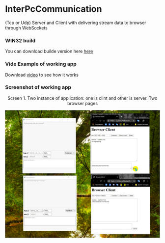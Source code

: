 # InterPcCommunication
(Tcp or Udp) Server and Client with delivering stream data to browser through WebSockets 

### WIN32 build
You can download builde version here [here](./build_win32)

### Vide Example of working app
Download [video](./docs/Example.mp4) to see how it works

### Screenshot of working app
<p align="center">Screen 1. Two instance of application: one is clint and other is server. Two browser pages</p>

![screen1](./docs/Example.png)
